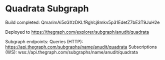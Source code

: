 # Quadrata Subgraph

Build completed: QmarimAi5sGXzDKLfRgVcj8mkv5p31EdetZ7bE3T9JuH2e

Deployed to https://thegraph.com/explorer/subgraph/anudit/quadrata

Subgraph endpoints:
Queries (HTTP):     https://api.thegraph.com/subgraphs/name/anudit/quadrata
Subscriptions (WS): wss://api.thegraph.com/subgraphs/name/anudit/quadrata

